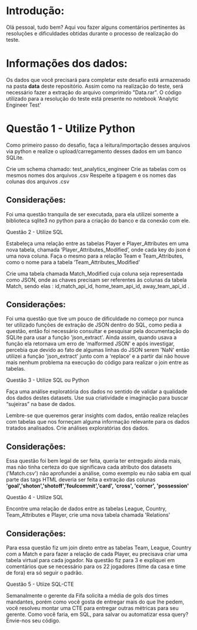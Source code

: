 # **Introdução:**
Olá pessoal, tudo bem? Aqui vou fazer alguns comentários pertinentes às resoluções e dificuldades obtidas durante o processo de realização do teste.

# **Informações dos dados:**

Os dados que você precisará para completar este desafio está armazenado na pasta **data** deste repositório. Assim como na realização do teste, será necessário fazer a extração do arquivo comprimido "Data.rar". O código utilizado para a resolução do teste está presente no notebook 'Analytic Engineer Test'

# **Questão 1 - Utilize Python**

Como primeiro passo do desafio, faça a leitura/importação desses arquivos via python e realize o upload/carregamento desses dados em um banco SQLite.

Crie um schema chamado: test_analytics_engineer
Crie as tabelas com os mesmos nomes dos arquivos .csv
Respeite a tipagem e os nomes das colunas dos arquivos .csv

## **Considerações:**

Foi uma questão tranquila de ser executada, para ela utilizei somente a biblioteca sqlite3 no python para a criação do banco e da conexão com ele.

Questão 2 - Utilize SQL

Estabeleça uma relação entre as tabelas Player e Player_Attributes em uma nova tabela, chamada ‘Player_Attributes_Modified’, onde cada key do json é uma nova coluna. Faça o mesmo para a relação Team e Team_Attributes, como o nome para a tabela ‘Team_Attributes_Modified’

Crie uma tabela chamada Match_Modified cuja coluna seja representada como JSON, onde as chaves precisam ser referentes às colunas da tabela Match, sendo elas : id,match_api_id, home_team_api_id, away_team_api_id .

## **Considerações:**

Foi uma questão que tive um pouco de dificuldade no começo por nunca ter utilizado funções de extração de JSON dentro do SQL, como pedia a questão, então foi necessário consultar e pesquisar pela documentação do SQLite para usar a função 'json_extract'. Ainda assim, quando usava a função ela retornava um erro de 'malformed JSON' e após investigar, percebia que devido ao fato de algumas linhas do JSON serem 'NaN' então utilizei a função 'json_extract' junto com a 'replace' e a partir daí não houve mais nenhum problema na execução do código para realizar o join entre as tabelas.

Questão 3 - Utilize SQL ou Python

Faça uma análise exploratória dos dados no sentido de validar a qualidade dos dados destes datasets. Use sua criatividade e imaginação para buscar “sujeiras” na base de dados.

Lembre-se que queremos gerar insights com dados, então realize relações com tabelas que nos forneçam alguma informação relevante para os dados tratados analisados. Crie análises exploratórias dos dados.

## **Considerações:**
Essa questão foi bem legal de ser feita, queria ter entregado ainda mais, mas não tinha certeza do que significava cada atributo dos datasets ('Match.csv') não aprofundei a análise, como exemplo eu não sabia em qual parte das tags HTML deveria ser feita a extração das colunas **'goal','shoton','shotoff','foulcommit','card', 'cross', 'corner', 'possession'**

Questão 4 - Utilize SQL

Encontre uma relação de dados entre as tabelas League, Country, Team_Attributes e Player, crie uma nova tabela chamada 'Relations'

## **Considerações:**

Para essa questão fiz um join direto entre as tabelas Team, League, Country com a Match e para fazer a relação de cada Player, eu precisava criar uma tabela virtual para cada jogador. Na questão fiz para 3 e expliquei em comentários que se necessário para os 22 jogadores (time da casa e time de fora) era só seguir o padrão.

Questão 5 - Utiize SQL-CTE

Semanalmente o gerente da Fifa solicita a média de gols dos times mandantes, porém como você gosta de entregar mais do que lhe pedem, você resolveu montar uma CTE para entregar outras métricas para seu gerente. Como você faria, em SQL, para salvar ou automatizar essa query? Envie-nos seu código.


